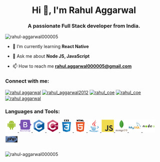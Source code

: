 <h1 align="center">Hi 👋, I'm Rahul Aggarwal</h1>
<h3 align="center">A passionate Full Stack developer from India.</h3>

<p align="left"> <img src="https://komarev.com/ghpvc/?username=rahul-aggarwal000005&label=Profile%20views&color=0e75b6&style=flat" alt="rahul-aggarwal000005" /> </p>

- 🌱 I’m currently learning **React Native**

- 💬 Ask me about **Node JS, JavaScript**

- 📫 How to reach me **rahul.aggarwal000005@gmail.com**

<h3 align="left">Connect with me:</h3>
<p align="left">
<a href="https://linkedin.com/in/rahul aggarwal" target="blank"><img align="center" src="https://raw.githubusercontent.com/rahuldkjain/github-profile-readme-generator/master/src/images/icons/Social/linked-in-alt.svg" alt="rahul aggarwal" height="30" width="40" /></a>
<a href="https://instagram.com/rahul_aggarwal2012" target="blank"><img align="center" src="https://raw.githubusercontent.com/rahuldkjain/github-profile-readme-generator/master/src/images/icons/Social/instagram.svg" alt="rahul_aggarwal2012" height="30" width="40" /></a>
<a href="https://www.codechef.com/users/rahul_coe2" target="blank"><img align="center" src="https://cdn.jsdelivr.net/npm/simple-icons@3.1.0/icons/codechef.svg" alt="rahul_coe" height="30" width="40" /></a>
<a href="https://codeforces.com/profile/rahul_coe" target="blank"><img align="center" src="https://cdn.jsdelivr.net/npm/simple-icons@3.0.1/icons/codeforces.svg" alt="rahul_coe" height="30" width="40" /></a>
<a href="https://www.leetcode.com/rahul aggarwal" target="blank"><img align="center" src="https://raw.githubusercontent.com/rahuldkjain/github-profile-readme-generator/master/src/images/icons/Social/leet-code.svg" alt="rahul aggarwal" height="30" width="40" /></a>
</p>

<h3 align="left">Languages and Tools:</h3>
<p align="left"> <a href="https://developer.android.com" target="_blank"> <img src="https://raw.githubusercontent.com/devicons/devicon/master/icons/android/android-original-wordmark.svg" alt="android" width="40" height="40"/> </a> <a href="https://getbootstrap.com" target="_blank"> <img src="https://raw.githubusercontent.com/devicons/devicon/master/icons/bootstrap/bootstrap-plain-wordmark.svg" alt="bootstrap" width="40" height="40"/> </a> <a href="https://www.cprogramming.com/" target="_blank"> <img src="https://raw.githubusercontent.com/devicons/devicon/master/icons/c/c-original.svg" alt="c" width="40" height="40"/> </a> <a href="https://www.w3schools.com/cpp/" target="_blank"> <img src="https://raw.githubusercontent.com/devicons/devicon/master/icons/cplusplus/cplusplus-original.svg" alt="cplusplus" width="40" height="40"/> </a> <a href="https://www.w3schools.com/css/" target="_blank"> <img src="https://raw.githubusercontent.com/devicons/devicon/master/icons/css3/css3-original-wordmark.svg" alt="css3" width="40" height="40"/> </a><a href="https://www.w3.org/html/" target="_blank"> <img src="https://raw.githubusercontent.com/devicons/devicon/master/icons/html5/html5-original-wordmark.svg" alt="html5" width="40" height="40"/> </a> <a href="https://www.java.com" target="_blank"> <img src="https://raw.githubusercontent.com/devicons/devicon/master/icons/java/java-original.svg" alt="java" width="40" height="40"/> </a> <a href="https://developer.mozilla.org/en-US/docs/Web/JavaScript" target="_blank"> <img src="https://raw.githubusercontent.com/devicons/devicon/master/icons/javascript/javascript-original.svg" alt="javascript" width="40" height="40"/> </a> <a href="https://www.mongodb.com/" target="_blank"> <img src="https://raw.githubusercontent.com/devicons/devicon/master/icons/mongodb/mongodb-original-wordmark.svg" alt="mongodb" width="40" height="40"/> </a> <a href="https://www.mysql.com/" target="_blank"> <img src="https://raw.githubusercontent.com/devicons/devicon/master/icons/mysql/mysql-original-wordmark.svg" alt="mysql" width="40" height="40"/> </a> <a href="https://nodejs.org" target="_blank"> <img src="https://raw.githubusercontent.com/devicons/devicon/master/icons/nodejs/nodejs-original-wordmark.svg" alt="nodejs" width="40" height="40"/> </a> <a href="https://www.php.net" target="_blank"> <img src="https://raw.githubusercontent.com/devicons/devicon/master/icons/php/php-original.svg" alt="php" width="40" height="40"/> </a> </p>

<p><img align="center" src="https://github-readme-streak-stats.herokuapp.com/?user=rahul-aggarwal000005&" alt="rahul-aggarwal000005" /></p>
